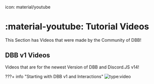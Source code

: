 icon: material/youtube

# :material-youtube: Tutorial Videos

This Section has Videos that were made by the Community of DBB!

<h2> DBB v1 Videos </h2>
Videos that are for the newest Version of DBB and Discord.JS v14!
    
???+ info "Starting with DBB v1 and Interactions"
    ![type:video](https://www.youtube.com/embed/1OzYitptId8)

